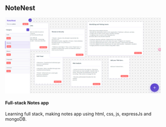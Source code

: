 ## NoteNest
<img src="Images/NoteNest-App.png" alt="NoteNest" width="1000"/>


#### Full-stack Notes app

Learning full stack,  making notes app using html, css, js, expressJs and mongoDB.
